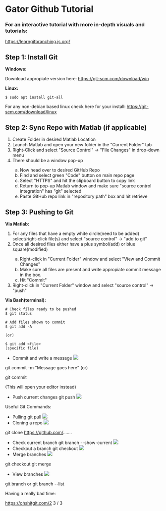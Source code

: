 ﻿# Gator Github Tutorial

### For an interactive tutorial with more in-depth visuals and tutorials:
https://learngitbranching.js.org/

## Step 1: Install Git

**Windows:**

Download appropiate version here: https://git-scm.com/download/win

**Linux:**


    $ sudo apt install git-all


For any non-debian based linux check here for your install: https://git-scm.com/download/linux

## Step 2: Sync Repo with Matlab (if applicable)

<ol type="1">
    <li>Create Folder in desired Matlab Location</li>
    <li>Launch Matlab and open your new folder in the "Current Folder" tab</li>
    <li>Right-Click and select "Source Control" -> "File Changes" in drop-down menu</li>
    <li>There should be a window pop-up</li>
        <ol type="a">
            <li>Now head over to desired GitHub Repo</li>
            <li> Find and select green "Code" button on main repo page</li>
            <li>Select "HTTPS" and hit the clipboard button to copy link</li>
            <li>Return to pop-up Matlab window and make sure "source control integration" has "git" selected</li>
            <li>Paste GitHub repo link in "repository path" box and hit retrieve</li>
        </ol>
</ol>

## Step 3: Pushing to Git

**Via Matlab:**

<ol type="1">
    <li>For any files that have a empty white circle(need to be added) select/right-click file(s) and select "source control" -> "add to git"</li>
    <li>Once all desired files either have a plus symbol(add) or blue square(modified)</li>
        <ol type="a">
            <li>Right-click in "Current Folder" window and select "View and Commit Changes"</li>
            <li>Make sure all files are present and write appropiate commit message in the box.</li>
            <li>Hit "Commit"</li>
        </ol>
    <li>Right-click in "Current Folder" window and select "source control" -> "push"</li>
</ol>


**Via Bash(terminal):**

```
# Check files ready to be pushed 
$ git status
```
```
# Add files shown to commit 
$ git add -A 

(or) 

$ git add <file> 
(specific file) 
```

- Commit and write a message ![](Aspose.Words.f2ffe7b9-c604-4496-a7a9-4f7feaf7e822.005.png)

git commit -m "Message goes here" (or) 

git commit 

(This will open your editor instead) 

- Push current changes git push ![](Aspose.Words.f2ffe7b9-c604-4496-a7a9-4f7feaf7e822.006.png)

Useful Git Commands:

- Pulling git pull  ![](Aspose.Words.f2ffe7b9-c604-4496-a7a9-4f7feaf7e822.007.png)
- Cloning a repo ![](Aspose.Words.f2ffe7b9-c604-4496-a7a9-4f7feaf7e822.007.png)

git clone https://github.com/....... 

- Check current branch git branch --show-current ![](Aspose.Words.f2ffe7b9-c604-4496-a7a9-4f7feaf7e822.007.png)
- Checkout a branch git checkout <branch> ![](Aspose.Words.f2ffe7b9-c604-4496-a7a9-4f7feaf7e822.007.png)
- Merge branches ![](Aspose.Words.f2ffe7b9-c604-4496-a7a9-4f7feaf7e822.008.png)

git checkout <receiving branch> git merge <copying branch> 

- View branches ![](Aspose.Words.f2ffe7b9-c604-4496-a7a9-4f7feaf7e822.009.png)

git branch or git branch --list 

Having a really bad time:

https://ohshitgit.com/2
3 / 3
